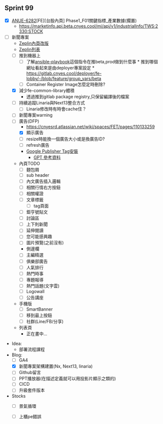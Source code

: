 ## Sprint 99

* [x] [ANUE-6282](https://cnyesrd.atlassian.net/browse/ANUE-6282)[FE][台股內頁] Phase1_F01關鍵指標_產業數據(擱置)
	* https://marketinfo.api.beta.cnyes.cool/mi/api/v1/industrialInfo/TWS:2330:STOCK
* [ ] 新聞專案
	* [Zeplin內頁改版](https://app.zeplin.io/project/576287bda89e8aa7045cfba5/screen/64ad0cdf411565216532362a)
	* [Zeplin列表](https://app.zeplin.io/project/576287bda89e8aa7045cfba5/screen/645db4a95b9d821337078288)
	* [ ] 推到機器上
		* [ ] 了解[ansible-playbook](https://gitlab.cnyes.cool/deployer/ansible-docker/-/blob/2.7.8.0/update.sh)這個指令在推beta,prod做到什麼事
				* 推到哪個網址看起來是由deployer專案設定
				* https://gitlab.cnyes.cool/deployer/fe-lobby/-/blob/feature/group_vars/beta
		* [ ] Container Register Image怎麼定時刪除?
	* [x] 減少fe-common-library體積
		* 透過推到gitlab package registry,只保留編譯後的檔案
	* [ ] 持續追蹤Linaria與Next13整合方式
		* [ ] Linaria修改時有時會cache住？
	* [ ] 新聞專案warning
	* [ ] 廣告(DFP)
		* https://cnyesrd.atlassian.net/wiki/spaces/FET/pages/110133259
		* [x] 顯示廣告
		* [ ] resize時能換一個廣告大小或是換廣告ID?
		* [ ] refresh廣告
		* [Google Publisher Tag安裝](https://developers.google.com/publisher-tag/guides/get-started?hl=zh-tw)
			*  [GPT 參考資料](https://developers.google.com/publisher-tag/reference?hl=zh-tw#typescript)
	* 內頁TODO
		* [ ] 麵包屑
		* [ ] sub header
		* [ ] 內文廣告插入邏輯
		* [ ] 相關行情右方按鈕
		* [ ] 相關權證
		* [ ] 文章標籤
			* [ ] tag頁面
		* [ ] 鉅亨號貼文
		* [ ] 討論區
		* [ ] 上下則新聞
		* [ ] 延伸閱讀
		* [ ] 您可能感興趣
		* [ ] 圖片預覽(之前沒有)
		* 側邊欄
		* [ ] 主編精選
		* [ ] 俱樂部廣告
		* [ ] 人氣排行
		* [ ] 熱門時事
		* [ ] 專題報導
		* [ ] 熱門話題(文字雲)
		* [ ] Logowall
		* [ ] 公告講座
	* 手機版
		* [ ] SmartBanner
		* [ ] 移到最上按鈕
		* [ ] 社群(Line/FB/分享)
	* 列表頁
		* 正在畫中...
* Idea:
	* 部署流程課程
* Blog: 
	* [ ] GA4
	* [x] 新聞專案架構建置(Nx, Next13, linaria)
	* [ ] Github留言
	* [ ] PPT播放器(在描述定義就可以用投影片顯示之類的)
	* [ ] CICD
	* [ ] 升級套件版本
*  Stocks
	* [ ] 景氣循環
	* [ ] 上櫃pe錯誤


